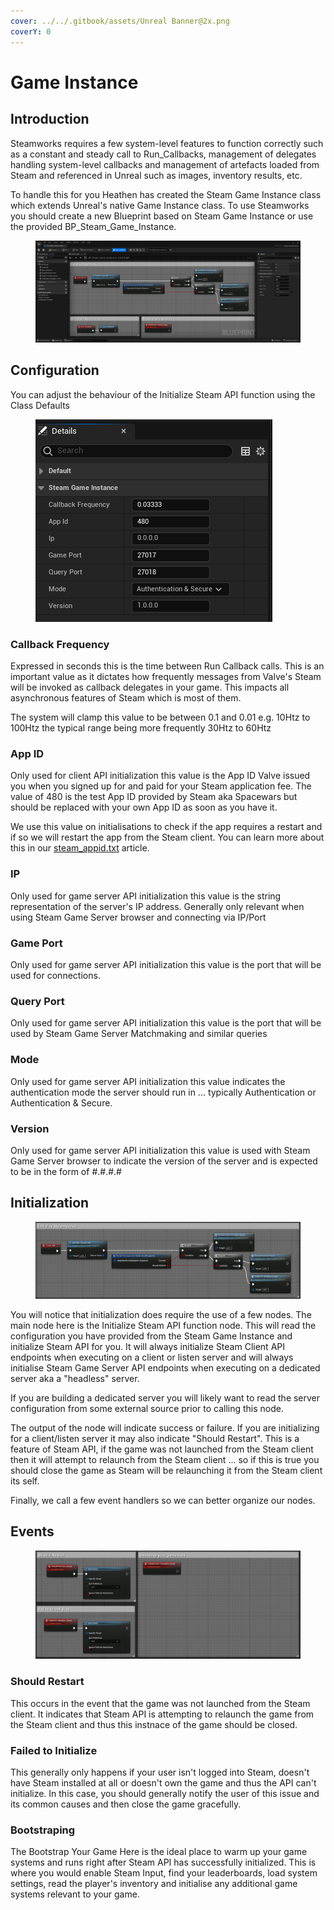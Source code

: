 ```yaml
---
cover: ../../.gitbook/assets/Unreal Banner@2x.png
coverY: 0
---
```


# Game Instance

## Introduction

Steamworks requires a few system-level features to function correctly such as a constant and steady call to Run\_Callbacks, management of delegates handling system-level callbacks and management of artefacts loaded from Steam and referenced in Unreal such as images, inventory results, etc.

To handle this for you Heathen has created the Steam Game Instance class which extends Unreal's native Game Instance class. To use Steamworks you should create a new Blueprint based on Steam Game Instance or use the provided BP\_Steam\_Game\_Instance.

<figure><img src="../../.gitbook/assets/image (862).png" alt=""><figcaption></figcaption></figure>

## Configuration

You can adjust the behaviour of the Initialize Steam API function using the Class Defaults

<figure><img src="../../.gitbook/assets/image (863).png" alt=""><figcaption></figcaption></figure>

### Callback Frequency

Expressed in seconds this is the time between Run Callback calls. This is an important value as it dictates how frequently messages from Valve's Steam will be invoked as callback delegates in your game. This impacts all asynchronous features of Steam which is most of them.

The system will clamp this value to be between 0.1 and 0.01 e.g. 10Htz to 100Htz the typical range being more frequently 30Htz to 60Htz

### App ID

Only used for client API initialization this value is the App ID Valve issued you when you signed up for and paid for your Steam application fee. The value of 480 is the test App ID provided by Steam aka Spacewars but should be replaced with your own App ID as soon as you have it.

We use this value on initialisations to check if the app requires a restart and if so we will restart the app from the Steam client. You can learn more about this in our [steam\_appid.txt](../../steam/steam\_appid.txt.md) article.

### IP

Only used for game server API initialization this value is the string representation of the server's IP address. Generally only relevant when using Steam Game Server browser and connecting via IP/Port

### Game Port

Only used for game server API initialization this value is the port that will be used for connections.

### Query Port

Only used for game server API initialization this value is the port that will be used by Steam Game Server Matchmaking and similar queries

### Mode

Only used for game server API initialization this value indicates the authentication mode the server should run in ... typically Authentication or Authentication & Secure.

### Version

Only used for game server API initialization this value is used with Steam Game Server browser to indicate the version of the server and is expected to be in the form of #.#.#.#

## Initialization

<figure><img src="../../.gitbook/assets/image (864).png" alt=""><figcaption></figcaption></figure>

You will notice that initialization does require the use of a few nodes. The main node here is the Initialize Steam API function node. This will read the configuration you have provided from the Steam Game Instance and initialize Steam API for you. It will always initialize Steam Client API endpoints when executing on a client or listen server and will always initialise Steam Game Server API endpoints when executing on a dedicated server aka a "headless" server.

If you are building a dedicated server you will likely want to read the server configuration from some external source prior to calling this node.

The output of the node will indicate success or failure. If you are initializing for a client/listen server it may also indicate "Should Restart". This is a feature of Steam API, if the game was not launched from the Steam client then it will attempt to relaunch from the Steam client ... so if this is true you should close the game as Steam will be relaunching it from the Steam client its self.

Finally, we call a few event handlers so we can better organize our nodes.

## Events

<figure><img src="../../.gitbook/assets/image (865).png" alt=""><figcaption></figcaption></figure>

### Should Restart

This occurs in the event that the game was not launched from the Steam client. It indicates that Steam API is attempting to relaunch the game from the Steam client and thus this instnace of the game should be closed.

### Failed to Initialize

This generally only happens if your user isn't logged into Steam, doesn't have Steam installed at all or doesn't own the game and thus the API can't initialize. In this case, you should generally notify the user of this issue and its common causes and then close the game gracefully.

### Bootstraping

The Bootstrap Your Game Here is the ideal place to warm up your game systems and runs right after Steam API has successfully initialized. This is where you would enable Steam Input, find your leaderboards, load system settings, read the player's inventory and initialise any additional game systems relevant to your game.

